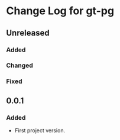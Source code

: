 # Change Log for gt-pg

## Unreleased

### Added

### Changed

### Fixed

## 0.0.1

### Added
- First project version.
